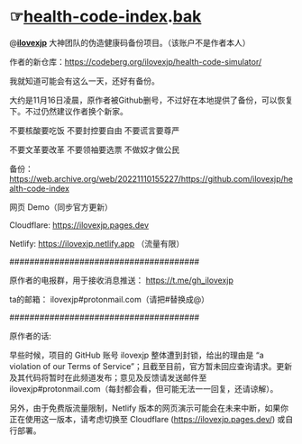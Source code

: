# ☞[health-code-index](https://github.com/ilovexjp/health-code-index).[bak](https://github.com/idontlovexjp/health-code-index.bak)



@[**ilovexjp**](https://github.com/ilovexjp/) 大神团队的伪造健康码备份项目。（该账户不是作者本人）

作者的新仓库：https://codeberg.org/ilovexjp/health-code-simulator/

我就知道可能会有这么一天，还好有备份。

大约是11月16日凌晨，原作者被Github删号，不过好在本地提供了备份，可以恢复下。不过仍然建议作者换个新家。

不要核酸要吃饭 不要封控要自由 不要谎言要尊严

不要文革要改革 不要领袖要选票 不做奴才做公民


备份：https://web.archive.org/web/20221110155227/https://github.com/ilovexjp/health-code-index

网页 Demo（同步官方更新）

Cloudflare: https://ilovexjp.pages.dev

Netlify:  https://ilovexjp.netlify.app （流量有限）


######################################


原作者的电报群，用于接收消息推送：
 https://t.me/gh_ilovexjp
 
 ta的邮箱：
 ilovexjp#protonmail.com（请把#替换成@）
 
######################################


原作者的话:

早些时候，项目的 GitHub 账号 ilovexjp 整体遭到封锁，给出的理由是 “a violation of our Terms of Service”；且截至目前，官方暂未回应查询请求。更新及其代码将暂时在此频道发布；意见及反馈请发送邮件至 ilovexjp#protonmail.com（每封都会看，但可能无法一一回复，还请谅解）。

另外，由于免费版流量限制，Netlify 版本的网页演示可能会在未来中断，如果你正在使用这一版本，请考虑切换至 Cloudflare (https://ilovexjp.pages.dev/) 或自行部署。
